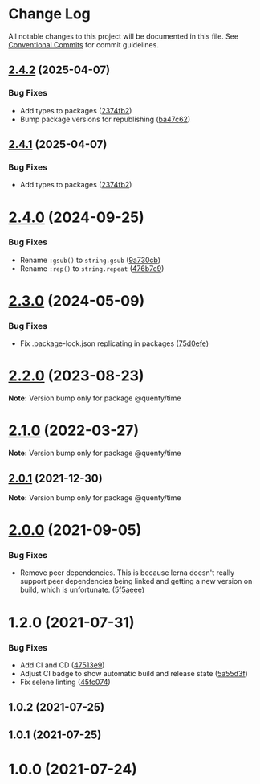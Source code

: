 # Change Log

All notable changes to this project will be documented in this file.
See [Conventional Commits](https://conventionalcommits.org) for commit guidelines.

## [2.4.2](https://github.com/Quenty/NevermoreEngine/compare/@quenty/time@2.4.0...@quenty/time@2.4.2) (2025-04-07)


### Bug Fixes

* Add types to packages ([2374fb2](https://github.com/Quenty/NevermoreEngine/commit/2374fb2b043cfbe0e9b507b3316eec46a4e353a0))
* Bump package versions for republishing ([ba47c62](https://github.com/Quenty/NevermoreEngine/commit/ba47c62e32170bf74377b0c658c60b84306dc294))





## [2.4.1](https://github.com/Quenty/NevermoreEngine/compare/@quenty/time@2.4.0...@quenty/time@2.4.1) (2025-04-07)


### Bug Fixes

* Add types to packages ([2374fb2](https://github.com/Quenty/NevermoreEngine/commit/2374fb2b043cfbe0e9b507b3316eec46a4e353a0))





# [2.4.0](https://github.com/Quenty/NevermoreEngine/compare/@quenty/time@2.3.0...@quenty/time@2.4.0) (2024-09-25)


### Bug Fixes

* Rename `:gsub()` to `string.gsub` ([9a730cb](https://github.com/Quenty/NevermoreEngine/commit/9a730cbd7001706787c5e5db0efe2306b2234b3a))
* Rename `:rep()` to `string.repeat` ([476b7c9](https://github.com/Quenty/NevermoreEngine/commit/476b7c94be8e1a68e8e281ccb9c8445c2b549812))





# [2.3.0](https://github.com/Quenty/NevermoreEngine/compare/@quenty/time@2.2.0...@quenty/time@2.3.0) (2024-05-09)


### Bug Fixes

* Fix .package-lock.json replicating in packages ([75d0efe](https://github.com/Quenty/NevermoreEngine/commit/75d0efeef239f221d93352af71a5b3e930ec23c5))





# [2.2.0](https://github.com/Quenty/NevermoreEngine/compare/@quenty/time@2.1.0...@quenty/time@2.2.0) (2023-08-23)

**Note:** Version bump only for package @quenty/time





# [2.1.0](https://github.com/Quenty/NevermoreEngine/compare/@quenty/time@2.0.1...@quenty/time@2.1.0) (2022-03-27)

**Note:** Version bump only for package @quenty/time





## [2.0.1](https://github.com/Quenty/NevermoreEngine/compare/@quenty/time@2.0.0...@quenty/time@2.0.1) (2021-12-30)

**Note:** Version bump only for package @quenty/time





# [2.0.0](https://github.com/Quenty/NevermoreEngine/compare/@quenty/time@1.2.0...@quenty/time@2.0.0) (2021-09-05)


### Bug Fixes

* Remove peer dependencies. This is because lerna doesn't really support peer dependencies being linked and getting a new version on build, which is unfortunate. ([5f5aeee](https://github.com/Quenty/NevermoreEngine/commit/5f5aeeea8de9975435309e53679f0ef7064f9dd0))





# 1.2.0 (2021-07-31)


### Bug Fixes

* Add CI and CD ([47513e9](https://github.com/Quenty/NevermoreEngine/commit/47513e9b568162707534af132396dd8756947dd3))
* Adjust CI badge to show automatic build and release state ([5a55d3f](https://github.com/Quenty/NevermoreEngine/commit/5a55d3f19bf8d66a760d67da9b56ed47fab74656))
* Fix selene linting ([45fc074](https://github.com/Quenty/NevermoreEngine/commit/45fc07489ee59127ac6582689f19a0e87c1e5b5a))



## 1.0.2 (2021-07-25)



## 1.0.1 (2021-07-25)



# 1.0.0 (2021-07-24)

